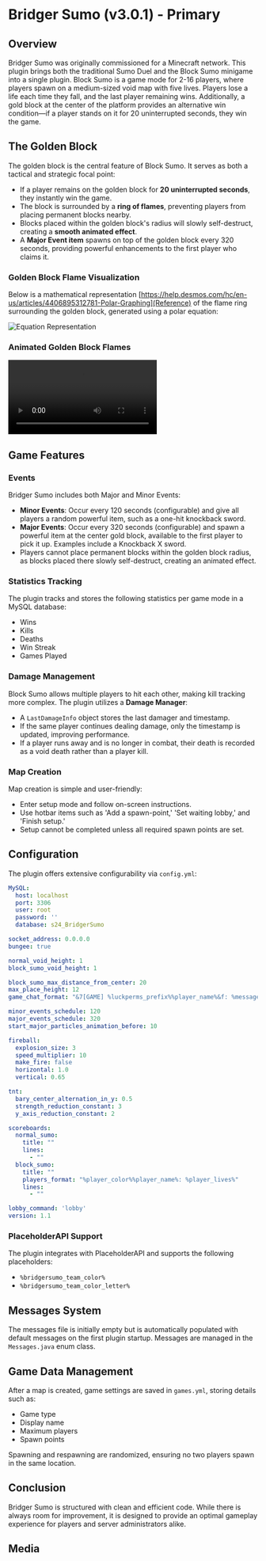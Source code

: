 # Bridger Sumo (v3.0.1) - Primary

## Overview
Bridger Sumo was originally commissioned for a Minecraft network. This plugin brings both the traditional Sumo Duel and the Block Sumo minigame into a single plugin. Block Sumo is a game mode for 2-16 players, where players spawn on a medium-sized void map with five lives. Players lose a life each time they fall, and the last player remaining wins. Additionally, a gold block at the center of the platform provides an alternative win condition—if a player stands on it for 20 uninterrupted seconds, they win the game.

## The Golden Block
The golden block is the central feature of Block Sumo. It serves as both a tactical and strategic focal point:
- If a player remains on the golden block for **20 uninterrupted seconds**, they instantly win the game.
- The block is surrounded by a **ring of flames**, preventing players from placing permanent blocks nearby.
- Blocks placed within the golden block's radius will slowly self-destruct, creating a **smooth animated effect**.
- A **Major Event item** spawns on top of the golden block every 320 seconds, providing powerful enhancements to the first player who claims it.

### Golden Block Flame Visualization
Below is a mathematical representation [https://help.desmos.com/hc/en-us/articles/4406895312781-Polar-Graphing](Reference) of the flame ring surrounding the golden block, generated using a polar equation:

![Equation Representation](https://help.desmos.com/hc/article_attachments/28782670480141)

### Animated Golden Block Flames

![Flame Animation](https://images-ext-1.discordapp.net/external/IbufZAr9jfoDIaTPkI5-O47pBpYIJz78mJB7sJxgWWc/https/i.imgur.com/LwnzhiI.mp4)

## Game Features
### Events
Bridger Sumo includes both Major and Minor Events:
- **Minor Events**: Occur every 120 seconds (configurable) and give all players a random powerful item, such as a one-hit knockback sword.
- **Major Events**: Occur every 320 seconds (configurable) and spawn a powerful item at the center gold block, available to the first player to pick it up. Examples include a Knockback X sword.
- Players cannot place permanent blocks within the golden block radius, as blocks placed there slowly self-destruct, creating an animated effect.

### Statistics Tracking
The plugin tracks and stores the following statistics per game mode in a MySQL database:
- Wins
- Kills
- Deaths
- Win Streak
- Games Played

### Damage Management
Block Sumo allows multiple players to hit each other, making kill tracking more complex. The plugin utilizes a **Damage Manager**:
- A `LastDamageInfo` object stores the last damager and timestamp.
- If the same player continues dealing damage, only the timestamp is updated, improving performance.
- If a player runs away and is no longer in combat, their death is recorded as a void death rather than a player kill.

### Map Creation
Map creation is simple and user-friendly:
- Enter setup mode and follow on-screen instructions.
- Use hotbar items such as 'Add a spawn-point,' 'Set waiting lobby,' and 'Finish setup.'
- Setup cannot be completed unless all required spawn points are set.

## Configuration
The plugin offers extensive configurability via `config.yml`:
```yml
MySQL:
  host: localhost
  port: 3306
  user: root
  password: ''
  database: s24_BridgerSumo

socket_address: 0.0.0.0
bungee: true

normal_void_height: 1
block_sumo_void_height: 1

block_sumo_max_distance_from_center: 20
max_place_height: 12
game_chat_format: "&7[GAME] %luckperms_prefix%%player_name%&f: %message%"

minor_events_schedule: 120
major_events_schedule: 320
start_major_particles_animation_before: 10

fireball:
  explosion_size: 3
  speed_multiplier: 10
  make_fire: false
  horizontal: 1.0
  vertical: 0.65

tnt:
  bary_center_alternation_in_y: 0.5
  strength_reduction_constant: 3
  y_axis_reduction_constant: 2

scoreboards:
  normal_sumo:
    title: ""
    lines:
      - ""
  block_sumo:
    title: ""
    players_format: "%player_color%%player_name%: %player_lives%"
    lines:
      - ""

lobby_command: 'lobby'
version: 1.1
```

### PlaceholderAPI Support
The plugin integrates with PlaceholderAPI and supports the following placeholders:
- `%bridgersumo_team_color%`
- `%bridgersumo_team_color_letter%`

## Messages System
The messages file is initially empty but is automatically populated with default messages on the first plugin startup. Messages are managed in the `Messages.java` enum class.

## Game Data Management
After a map is created, game settings are saved in `games.yml`, storing details such as:
- Game type
- Display name
- Maximum players
- Spawn points

Spawning and respawning are randomized, ensuring no two players spawn in the same location.

## Conclusion
Bridger Sumo is structured with clean and efficient code. While there is always room for improvement, it is designed to provide an optimal gameplay experience for players and server administrators alike.

## Media
